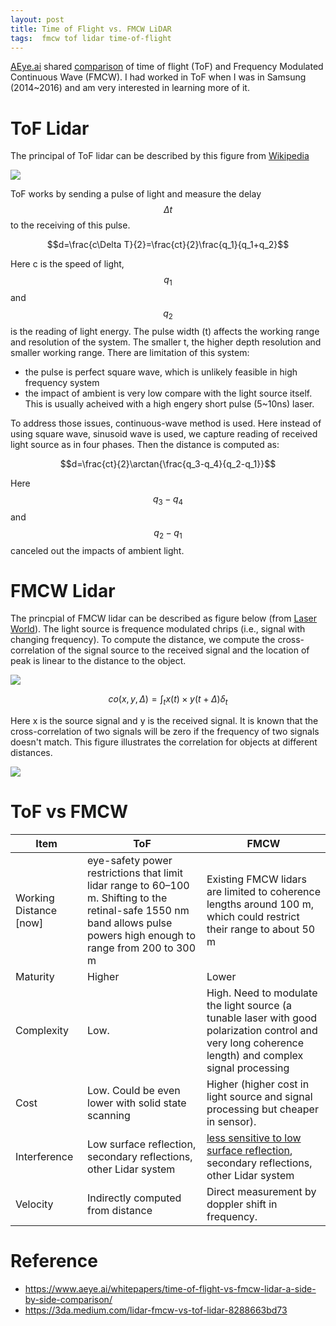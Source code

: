 ```yaml
---
layout: post
title: Time of Flight vs. FMCW LiDAR
tags:  fmcw tof lidar time-of-flight
---
```


[AEye.ai](https://www.aeye.ai/) shared [comparison](https://www.aeye.ai/whitepapers/time-of-flight-vs-fmcw-lidar-a-side-by-side-comparison/) of time of flight (ToF) and Frequency Modulated Continuous Wave (FMCW). I had worked in ToF when I was in Samsung (2014~2016) and am very interested in learning more of it.

# ToF Lidar

The principal of ToF lidar can be described by this figure from [Wikipedia](https://en.wikipedia.org/wiki/Time-of-flight_camera)

![](https://raw.githubusercontent.com/zhangtemplar/zhangtemplar.github.io/master/uPic/2021_02_21_16_00_05_2021_02_21_16_00_02_Time_of_flight_camera_principle.svg)

ToF works by sending a pulse of light and measure the delay $$\Delta t$$ to the receiving of this pulse.

$$d=\frac{c\Delta T}{2}=\frac{ct}{2}\frac{q_1}{q_1+q_2}$$

Here c is the speed of light, $$q_1$$ and $$q_2$$ is the reading of light energy. The pulse width (t) affects the working range and resolution of the system. The smaller t, the higher depth resolution and smaller working range. There are limitation of this system:

- the pulse is perfect square wave, which is unlikely feasible in high frequency system
- the impact of ambient is very low compare with the light source itself. This is usually acheived with a high engery short pulse (5~10ns) laser.

To address those issues, continuous-wave method is used. Here instead of using square wave, sinusoid wave is used, we capture reading of received light source as in four phases. Then the distance is computed as:

$$d=\frac{ct}{2}\arctan{\frac{q_3-q_4}{q_2-q_1}}$$

Here $$q_3-q_4$$ and $$q_2-q_1$$ canceled out the impacts of ambient light.

# FMCW Lidar

The princpial of FMCW lidar can be described as figure below (from [Laser World](https://www.laserfocusworld.com/home/article/16556322/lasers-for-lidar-fmcw-lidar-an-alternative-for-selfdriving-cars)). The light source is frequence modulated chrips (i.e., signal with changing frequency). To compute the distance, we compute the cross-correlation of the signal source to the received signal and the location of peak is linear to the distance to the object.

![](https://raw.githubusercontent.com/zhangtemplar/zhangtemplar.github.io/master/uPic/2021_02_21_16_26_30_2021_02_21_16_26_27_1905lfw_jh_f1-20210221162627316.png)

$$co(x,y,\Delta)=\int_t{x(t)\times y(t+\Delta)\delta_t}$$

Here x is the source signal and y is the received signal. It is known that the cross-correlation of two signals will be zero if the frequency of two signals doesn't match. This figure illustrates the correlation for objects at different distances.

![](https://raw.githubusercontent.com/zhangtemplar/zhangtemplar.github.io/master/uPic/2021_02_21_16_30_22_2021_02_21_16_30_18_1905lfw_jh_f2.png)

# ToF vs FMCW

| Item                   | ToF                                                          | FMCW                                                         |
| ---------------------- | ------------------------------------------------------------ | ------------------------------------------------------------ |
| Working Distance [now] | eye-safety power restrictions that limit lidar range to 60–100 m. Shifting to the retinal-safe 1550 nm band allows pulse powers high enough to range from 200 to 300 m | Existing FMCW lidars are limited to coherence lengths around 100 m, which could restrict their range to about 50 m |
| Maturity               | Higher                                                       | Lower                                                        |
| Complexity             | Low.                                                         | High. Need to modulate the light source (a tunable laser with good polarization control and very long coherence length) and complex signal processing |
| Cost                   | Low. Could be even lower with solid state scanning           | Higher (higher cost in light source and signal processing but cheaper in sensor). |
| Interference           | Low surface reflection, secondary reflections, other Lidar system | [less sensitive to low surface reflection](https://3da.medium.com/lidar-fmcw-vs-tof-lidar-8288663bd73), secondary reflections, other Lidar system |
| Velocity               | Indirectly computed from distance                            | Direct measurement by doppler shift in frequency.            |

# Reference

- https://www.aeye.ai/whitepapers/time-of-flight-vs-fmcw-lidar-a-side-by-side-comparison/
- https://3da.medium.com/lidar-fmcw-vs-tof-lidar-8288663bd73
